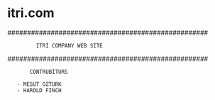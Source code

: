 # itri.com
###################################################

             ITRİ COMPANY WEB SİTE
             
###################################################

           CONTRUBİTURS
           
       - MESUT OZTURK
       - HAROLD FINCH
